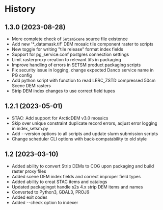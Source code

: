 History
=======

1.3.0 (2023-08-28)
------------------
* More complete check of `SetsmScene` source file existence
* Add new '*_datamask.tif' DEM mosaic tile component raster to scripts
* New toggle for writing "tile release" format index fields
* Support for pg_service.conf postgres connection settings
* Limit rasterproxy creation to relevant tifs in packaging
* Improve handling of errors in SETSM product packaging scripts
* Fix security issue in logging, change expected Danco service name in PG config
* Add python script with function to read LERC_ZSTD compressed 50cm Scene DEM rasters
* Strip DEM index changes to use correct field tupes

1.2.1 (2023-05-01)
------------------
* STAC: Add support for ArcticDEM v3.0 mosaics
* Skip over unique constraint duplicate record errors, adjust error logging in index_setsm.py 
* Add --version options to all scripts and update slurm submission scripts 
* Change scheduler CLI options with back-compatability to old style

1.2 (2023-03-10)
------------------
* Added ability to convert Strip DEMs to COG upon packaging and build raster proxy files
* Added scene DEM index fields and correct improper field types
* Added ability to creat STAC items and catalogs
* Updated packagingot handle s2s 4.x strip DEM items and names
* Converted to Python3, GDAL3, PROJ6
* Added exit codes
* Added --check option to indexer
